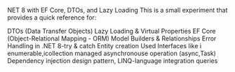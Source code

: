 NET 8 with EF Core, DTOs, and Lazy Loading
This is a small experiment that provides a quick reference for:

DTOs (Data Transfer Objects)
Lazy Loading & Virtual Properties
EF Core (Object-Relational Mapping - ORM)
Model Builders & Relationships
Error Handling in .NET 8-try & catch
Entity creation
Used Interfaces like i enumerable,icollection
managed asynchronouse operation (async,Task)
Dependency injection design pattern,
LINQ-language integration queries
